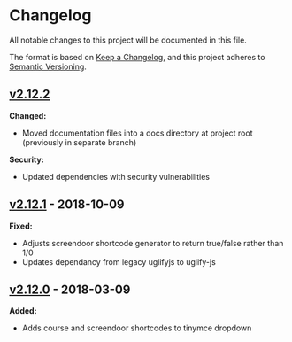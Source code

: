 # Changelog
All notable changes to this project will be documented in this file.

The format is based on [Keep a Changelog](https://keepachangelog.com/en/1.0.0/),
and this project adheres to [Semantic Versioning](https://semver.org/spec/v2.0.0.html).

## [v2.12.2](https://github.com/IIP-Design/corona-theme/tree/v2.12.2)

**Changed:**
- Moved documentation files into a docs directory at project root (previously in separate branch)

**Security:**
- Updated dependencies with security vulnerabilities

## [v2.12.1](https://github.com/IIP-Design/corona-theme/tree/v2.12.1) - 2018-10-09

**Fixed:**
- Adjusts screendoor shortcode generator to return true/false rather than 1/0
- Updates dependancy from legacy uglifyjs to uglify-js

## [v2.12.0](https://github.com/IIP-Design/corona-theme/tree/v2.12.0) - 2018-03-09

**Added:**
- Adds course and screendoor shortcodes to tinymce dropdown